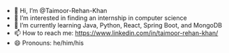 - 👋 Hi, I’m @Taimoor-Rehan-Khan
- 👀 I’m interested in finding an internship in computer science
- 🌱 I’m currently learning Java, Python, React, Spring Boot, and MongoDB
- 📫 How to reach me: https://www.linkedin.com/in/taimoor-rehan-khan/
- 😄 Pronouns: he/him/his

<!---
Taimoor-Rehan-Khan/Taimoor-Rehan-Khan is a ✨ special ✨ repository because its `README.md` (this file) appears on your GitHub profile.
You can click the Preview link to take a look at your changes.
--->
